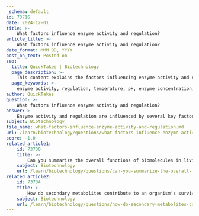 ```yaml
---
_schema: default
id: 73716
date: 2024-12-01
title: >-
    What factors influence enzyme activity and regulation?
article_title: >-
    What factors influence enzyme activity and regulation?
date_format: MMM DD, YYYY
post_on_text: Posted on
seo:
  title: QuickTakes | Biotechnology
  page_description: >-
    This content explains the factors influencing enzyme activity and regulation, including temperature, pH, concentrations of enzymes and substrates, and regulatory mechanisms such as inhibitors and activators.
  page_keywords: >-
    enzyme activity, regulation, temperature, pH, enzyme concentration, substrate concentration, product concentration, activators, inhibitors, allosteric regulation, enzyme modifications, feedback inhibition, biochemical applications
author: QuickTakes
question: >-
    What factors influence enzyme activity and regulation?
answer: >-
    Enzyme activity and regulation are influenced by several key factors, which can be categorized into environmental conditions and regulatory mechanisms. Here are the primary factors that affect enzyme activity:\n\n1. **Temperature**: Enzymes have an optimum temperature range, typically between 25-35°C for most enzymes. Within this range, enzyme activity is maximized. However, temperatures above or below this range can lead to decreased activity or denaturation of the enzyme, altering its structure and function.\n\n2. **pH**: Each enzyme has an optimal pH at which it functions best. Deviations from this optimal pH can affect the ionization of the enzyme's active site, which is crucial for substrate binding and catalysis. Extreme pH levels can lead to denaturation, rendering the enzyme inactive.\n\n3. **Concentration of Enzyme**: The amount of enzyme present can directly influence the rate of reaction. Higher concentrations of enzyme typically lead to increased reaction rates, provided there is sufficient substrate available.\n\n4. **Concentration of Substrate**: The availability of substrate molecules affects enzyme activity. As substrate concentration increases, the reaction rate increases until a saturation point is reached, where all active sites of the enzyme are occupied.\n\n5. **Product Concentration**: The concentration of products can also influence enzyme activity. In some cases, high product concentrations can inhibit enzyme activity through feedback inhibition, where the end product of a reaction inhibits an earlier step in the pathway.\n\n6. **Activators and Inhibitors**: Enzyme activity can be modulated by various molecules. Activators enhance enzyme activity, while inhibitors decrease it. There are two main types of inhibition:\n   - **Competitive Inhibition**: Inhibitors compete with the substrate for binding to the active site.\n   - **Noncompetitive Inhibition**: Inhibitors bind to an allosteric site, altering the enzyme's shape and function without competing for the active site.\n\n7. **Allosteric Regulation**: Some enzymes are regulated by molecules that bind to sites other than the active site, leading to conformational changes that affect enzyme activity. This allows for rapid responses to cellular signals and ensures precise control over metabolic pathways.\n\n8. **Enzyme Modifications**: Enzymes can undergo post-translational modifications, such as phosphorylation, which can activate or deactivate their function. This adds another layer of regulation to enzyme activity.\n\nIn summary, enzyme activity is a complex interplay of various factors, including temperature, pH, concentrations of substrates and products, and the presence of activators or inhibitors. Understanding these factors is crucial for manipulating enzyme activity in biochemical applications and research.
subject: Biotechnology
file_name: what-factors-influence-enzyme-activity-and-regulation.md
url: /learn/biotechnology/questions/what-factors-influence-enzyme-activity-and-regulation
score: -1.0
related_article1:
    id: 73730
    title: >-
        Can you summarize the overall functions of biomolecules in living organisms?
    subject: Biotechnology
    url: /learn/biotechnology/questions/can-you-summarize-the-overall-functions-of-biomolecules-in-living-organisms
related_article2:
    id: 73734
    title: >-
        How do secondary metabolites contribute to an organism's survival?
    subject: Biotechnology
    url: /learn/biotechnology/questions/how-do-secondary-metabolites-contribute-to-an-organisms-survival
---
```


&nbsp;